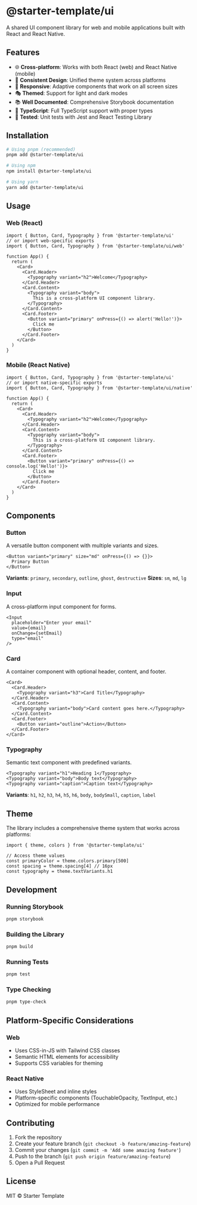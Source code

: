 # @starter-template/ui

A shared UI component library for web and mobile applications built with React and React Native.

## Features

- 🌐 **Cross-platform**: Works with both React (web) and React Native (mobile)
- 🎨 **Consistent Design**: Unified theme system across platforms
- 📱 **Responsive**: Adaptive components that work on all screen sizes
- 🎭 **Themed**: Support for light and dark modes
- 📚 **Well Documented**: Comprehensive Storybook documentation
- 🔧 **TypeScript**: Full TypeScript support with proper types
- 🧪 **Tested**: Unit tests with Jest and React Testing Library

## Installation

```bash
# Using pnpm (recommended)
pnpm add @starter-template/ui

# Using npm
npm install @starter-template/ui

# Using yarn
yarn add @starter-template/ui
```

## Usage

### Web (React)

```tsx
import { Button, Card, Typography } from '@starter-template/ui'
// or import web-specific exports
import { Button, Card, Typography } from '@starter-template/ui/web'

function App() {
  return (
    <Card>
      <Card.Header>
        <Typography variant="h2">Welcome</Typography>
      </Card.Header>
      <Card.Content>
        <Typography variant="body">
          This is a cross-platform UI component library.
        </Typography>
      </Card.Content>
      <Card.Footer>
        <Button variant="primary" onPress={() => alert('Hello!')}>
          Click me
        </Button>
      </Card.Footer>
    </Card>
  )
}
```

### Mobile (React Native)

```tsx
import { Button, Card, Typography } from '@starter-template/ui'
// or import native-specific exports
import { Button, Card, Typography } from '@starter-template/ui/native'

function App() {
  return (
    <Card>
      <Card.Header>
        <Typography variant="h2">Welcome</Typography>
      </Card.Header>
      <Card.Content>
        <Typography variant="body">
          This is a cross-platform UI component library.
        </Typography>
      </Card.Content>
      <Card.Footer>
        <Button variant="primary" onPress={() => console.log('Hello!')}>
          Click me
        </Button>
      </Card.Footer>
    </Card>
  )
}
```

## Components

### Button

A versatile button component with multiple variants and sizes.

```tsx
<Button variant="primary" size="md" onPress={() => {}}>
  Primary Button
</Button>
```

**Variants**: `primary`, `secondary`, `outline`, `ghost`, `destructive`
**Sizes**: `sm`, `md`, `lg`

### Input

A cross-platform input component for forms.

```tsx
<Input
  placeholder="Enter your email"
  value={email}
  onChange={setEmail}
  type="email"
/>
```

### Card

A container component with optional header, content, and footer.

```tsx
<Card>
  <Card.Header>
    <Typography variant="h3">Card Title</Typography>
  </Card.Header>
  <Card.Content>
    <Typography variant="body">Card content goes here.</Typography>
  </Card.Content>
  <Card.Footer>
    <Button variant="outline">Action</Button>
  </Card.Footer>
</Card>
```

### Typography

Semantic text component with predefined variants.

```tsx
<Typography variant="h1">Heading 1</Typography>
<Typography variant="body">Body text</Typography>
<Typography variant="caption">Caption text</Typography>
```

**Variants**: `h1`, `h2`, `h3`, `h4`, `h5`, `h6`, `body`, `bodySmall`, `caption`, `label`

## Theme

The library includes a comprehensive theme system that works across platforms:

```tsx
import { theme, colors } from '@starter-template/ui'

// Access theme values
const primaryColor = theme.colors.primary[500]
const spacing = theme.spacing[4] // 16px
const typography = theme.textVariants.h1
```

## Development

### Running Storybook

```bash
pnpm storybook
```

### Building the Library

```bash
pnpm build
```

### Running Tests

```bash
pnpm test
```

### Type Checking

```bash
pnpm type-check
```

## Platform-Specific Considerations

### Web
- Uses CSS-in-JS with Tailwind CSS classes
- Semantic HTML elements for accessibility
- Supports CSS variables for theming

### React Native
- Uses StyleSheet and inline styles
- Platform-specific components (TouchableOpacity, TextInput, etc.)
- Optimized for mobile performance

## Contributing

1. Fork the repository
2. Create your feature branch (`git checkout -b feature/amazing-feature`)
3. Commit your changes (`git commit -m 'Add some amazing feature'`)
4. Push to the branch (`git push origin feature/amazing-feature`)
5. Open a Pull Request

## License

MIT © Starter Template